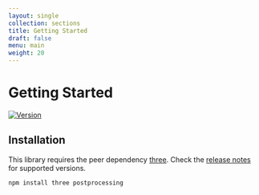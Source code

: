 ```yaml
---
layout: single
collection: sections
title: Getting Started
draft: false
menu: main
weight: 20
---
```


# Getting Started

[![Version](https://badgen.net/npm/v/postprocessing)](https://www.npmjs.com/package/postprocessing)

## Installation

This library requires the peer dependency [three](https://github.com/mrdoob/three.js/). Check the [release notes](https://github.com/vanruesc/postprocessing/releases) for supported versions.

```sh
npm install three postprocessing
```
